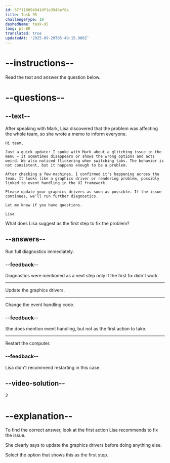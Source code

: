 ```yaml
---
id: 67f110094041df1a3946af8a
title: Task 95
challengeType: 19
dashedName: task-95
lang: pt-BR
translated: true
updatedAt: '2025-09-29T05:49:15.906Z'
---
```


<!-- READING -->

# --instructions--

Read the text and answer the question below.

# --questions--

## --text--

After speaking with Mark, Lisa discovered that the problem was affecting the whole team, so she wrote a memo to inform everyone.

`Hi team,`

`Just a quick update: I spoke with Mark about a glitching issue in the menu — it sometimes disappears or shows the wrong options and acts weird. We also noticed flickering when switching tabs. The behavior is not consistent, but it happens enough to be a problem.`

`After checking a few machines, I confirmed it's happening across the team. It looks like a graphics driver or rendering problem, possibly linked to event handling in the UI framework.`

`Please update your graphics drivers as soon as possible. If the issue continues, we'll run further diagnostics.`

`Let me know if you have questions.`

`Lisa`

What does Lisa suggest as the first step to fix the problem?

## --answers--

Run full diagnostics immediately.

### --feedback--

Diagnostics were mentioned as a next step only if the first fix didn't work.

---

Update the graphics drivers.

---

Change the event handling code.

### --feedback--

She does mention event handling, but not as the first action to take.

---

Restart the computer.

### --feedback--

Lisa didn't recommend restarting in this case.

## --video-solution--

2

# --explanation--

To find the correct answer, look at the first action Lisa recommends to fix the issue.

She clearly says to update the graphics drivers before doing anything else.

Select the option that shows this as the first step.
